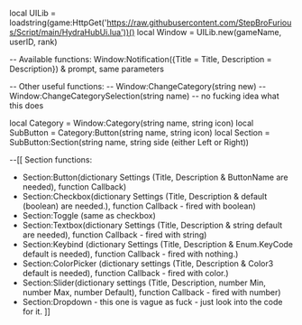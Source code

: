 local UILib = loadstring(game:HttpGet('https://raw.githubusercontent.com/StepBroFurious/Script/main/HydraHubUi.lua'))()
local Window = UILib.new(gameName, userID, rank)

-- Available functions: Window:Notification({Title = Title, Description = Description}) & prompt, same parameters

-- Other useful functions:
-- Window:ChangeCategory(string new)
-- Window:ChangeCategorySelection(string name) -- no fucking idea what this does

local Category = Window:Category(string name, string icon)
local SubButton = Category:Button(string name, string icon)
local Section = SubButton:Section(string name, string side (either Left or Right))

--[[
  Section functions:
  - Section:Button(dictionary Settings (Title, Description & ButtonName are needed), function Callback)
  - Section:Checkbox(dictionary Settings (Title, Description & default (boolean) are needed.), function Callback - fired with boolean)
  - Section:Toggle (same as checkbox)
  - Section:Textbox(dictionary Settings (Title, Description & string default are needed), function Callback - fired with string)
  - Section:Keybind (dictionary Settings (Title, Description & Enum.KeyCode default is needed), function Callback - fired with nothing.)
  - Section:ColorPicker (dictionary settings (Title, Description & Color3 default is needed), function Callback - fired with color.)
  - Section:Slider(dictionary settings (Title, Description, number Min, number Max, number Default), function Callback - fired with number)
  - Section:Dropdown - this one is vague as fuck - just look into the code for it.
]]
